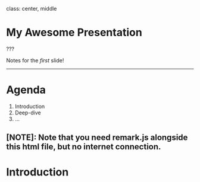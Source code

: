 
class: center, middle

# My Awesome Presentation

???

Notes for the _first_ slide!

---

# Agenda

1. Introduction
2. Deep-dive
3. ...

[NOTE]: Note that you need remark.js alongside this html file, but no internet connection.
---

# Introduction